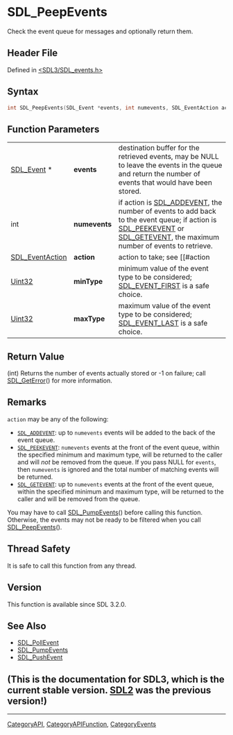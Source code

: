 # SDL_PeepEvents

Check the event queue for messages and optionally return them.

## Header File

Defined in [<SDL3/SDL_events.h>](https://github.com/libsdl-org/SDL/blob/main/include/SDL3/SDL_events.h)

## Syntax

```c
int SDL_PeepEvents(SDL_Event *events, int numevents, SDL_EventAction action, Uint32 minType, Uint32 maxType);
```

## Function Parameters

|                                    |               |                                                                                                                                                                                                                        |
| ---------------------------------- | ------------- | ---------------------------------------------------------------------------------------------------------------------------------------------------------------------------------------------------------------------- |
| [SDL_Event](SDL_Event) *           | **events**    | destination buffer for the retrieved events, may be NULL to leave the events in the queue and return the number of events that would have been stored.                                                                 |
| int                                | **numevents** | if action is [SDL_ADDEVENT](SDL_ADDEVENT), the number of events to add back to the event queue; if action is [SDL_PEEKEVENT](SDL_PEEKEVENT) or [SDL_GETEVENT](SDL_GETEVENT), the maximum number of events to retrieve. |
| [SDL_EventAction](SDL_EventAction) | **action**    | action to take; see [[#action|Remarks]] for details.                                                                                                                                                                   |
| [Uint32](Uint32)                   | **minType**   | minimum value of the event type to be considered; [SDL_EVENT_FIRST](SDL_EVENT_FIRST) is a safe choice.                                                                                                                 |
| [Uint32](Uint32)                   | **maxType**   | maximum value of the event type to be considered; [SDL_EVENT_LAST](SDL_EVENT_LAST) is a safe choice.                                                                                                                   |

## Return Value

(int) Returns the number of events actually stored or -1 on failure; call
[SDL_GetError](SDL_GetError)() for more information.

## Remarks

`action` may be any of the following:

- [`SDL_ADDEVENT`](SDL_ADDEVENT): up to `numevents` events will be added to
  the back of the event queue.
- [`SDL_PEEKEVENT`](SDL_PEEKEVENT): `numevents` events at the front of the
  event queue, within the specified minimum and maximum type, will be
  returned to the caller and will _not_ be removed from the queue. If you
  pass NULL for `events`, then `numevents` is ignored and the total number
  of matching events will be returned.
- [`SDL_GETEVENT`](SDL_GETEVENT): up to `numevents` events at the front of
  the event queue, within the specified minimum and maximum type, will be
  returned to the caller and will be removed from the queue.

You may have to call [SDL_PumpEvents](SDL_PumpEvents)() before calling this
function. Otherwise, the events may not be ready to be filtered when you
call [SDL_PeepEvents](SDL_PeepEvents)().

## Thread Safety

It is safe to call this function from any thread.

## Version

This function is available since SDL 3.2.0.

## See Also

- [SDL_PollEvent](SDL_PollEvent)
- [SDL_PumpEvents](SDL_PumpEvents)
- [SDL_PushEvent](SDL_PushEvent)


## (This is the documentation for SDL3, which is the current stable version. [SDL2](https://wiki.libsdl.org/SDL2/) was the previous version!)



----
[CategoryAPI](CategoryAPI), [CategoryAPIFunction](CategoryAPIFunction), [CategoryEvents](CategoryEvents)

